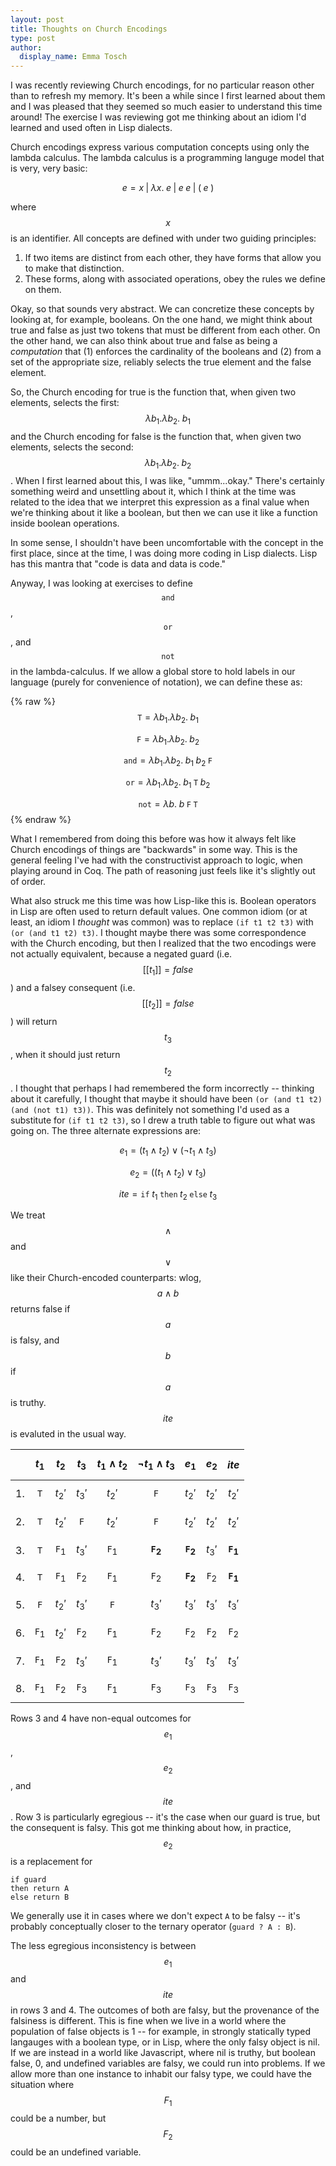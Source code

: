 ```yaml
---
layout: post
title: Thoughts on Church Encodings
type: post
author:
  display_name: Emma Tosch
--- 
```


I was recently reviewing Church encodings, for no particular reason other than to refresh my memory. It's been a while since I first learned about them and I was pleased that they seemed so much easier to understand this time around! The exercise I was reviewing got me thinking about an idiom I'd learned and used often in Lisp dialects. 

<!--summary-->

Church encodings express various computation concepts using only the lambda calculus. The lambda calculus is a programming languge model that is very, very basic:

$$e = x \; | \; \lambda x.\; e \; | \; e\; e \; | \; (\; e\;)$$

where $$x$$ is an identifier. All concepts are defined with under two guiding principles:

1. If two items are distinct from each other, they have forms that allow you to make that distinction.
2. These forms, along with associated operations, obey the rules we define on them.

Okay, so that sounds very abstract. We can concretize these concepts by looking at, for example, booleans. On the one hand, we might think about true and false as just two tokens that must be different from each other. On the other hand, we can also think about true and false as being a *computation* that (1) enforces the cardinality of the booleans and (2) from a set of the appropriate size, reliably selects the true element and the false element.

So, the Church encoding for true is the function that, when given two elements, selects the first: $$\lambda b_1.\lambda b_2.\; b_1$$ and the Church encoding for false is the function that, when given two elements, selects the second: $$\lambda b_1.\lambda b_2. \; b_2$$. When I first learned about this, I was like, "ummm...okay." There's certainly something weird and unsettling about it, which I think at the time was related to the idea that we interpret this expression as a final value when we're thinking about it like a boolean, but then we can use it like a function inside boolean operations.

In some sense, I shouldn't have been uncomfortable with the concept in the first place, since at the time, I was doing more coding in Lisp dialects. Lisp has this mantra that "code is data and data is code."

Anyway, I was looking at exercises to define $$\texttt{and}$$, $$\texttt{or}$$, and $$\texttt{not}$$ in the lambda-calculus. If we allow a global store to hold labels in our language (purely for convenience of notation), we can define these as:

{% raw %}
$$\texttt{T} = \lambda b_1.\lambda b_2.\; b_1$$

$$\texttt{F} = \lambda b_1.\lambda b_2.\; b_2$$

$$\texttt{and} = \lambda b_1.\lambda b_2.\; b_1\;b_2\;\texttt{F}$$

$$\texttt{or} = \lambda b_1.\lambda b_2.\;b_1\;\texttt{T}\;b_2$$

$$\texttt{not} = \lambda b. \; b\;\texttt{F}\;\texttt{T}$$
{% endraw %}

What I remembered from doing this before was how it always felt like Church encodings of things are "backwards" in some way. This is the general feeling I've had with the constructivist approach to logic, when playing around in Coq. The path of reasoning just feels like it's slightly out of order.

What also struck me this time was how Lisp-like this is. Boolean operators in Lisp are often used to return default values. One common idiom (or at least, an idiom I *thought* was common) was to replace `(if t1 t2 t3)` with `(or (and t1 t2) t3)`. I thought maybe there was some correspondence with the Church encoding, but then I realized that the two encodings were not actually equivalent, because a negated guard (i.e. $$[[ t_1 ]] = false$$) and a falsey consequent (i.e. $$[[ t_2 ]] = false$$) will return $$t_3$$, when it should just return $$t_2$$. I thought that perhaps I had remembered the form incorrectly -- thinking about it carefully, I thought that maybe it should have been `(or (and t1 t2) (and (not t1) t3))`. This was definitely not something I'd used as a substitute for `(if t1 t2 t3)`, so I drew a truth table to figure out what was going on. The three alternate expressions are:

$$e_1 = (t_1 \wedge t_2) \vee (\neg t_1 \wedge t_3)$$

$$e_2 = ((t_1 \wedge t_2) \vee t_3)$$

$$ite = \texttt{if}\; t_1\; \texttt{then}\; t_2\; \texttt{else}\; t_3$$

We treat $$\wedge$$ and $$\vee$$ like their Church-encoded counterparts: wlog, $$a \wedge b$$ returns false if $$a$$ is falsy, and $$b$$ if $$a$$ is truthy. $$ite$$ is evaluted in the usual way.


| | $$t_1$$ | $$t_2$$ | $$t_3$$ | $$t_1 \wedge t_2$$ | $$\neg t_1 \wedge t_3$$ | $$e_1$$ | $$e_2$$ | $$ite$$ |
|-:| :--: | :--: | :--: | :--: | :--: | :--: | :--: | :--: |
| 1. | $$\texttt{T}$$ | $$t_2'$$ | $$t_3'$$ | $$t_2'$$ | $$\texttt{F}$$ |  $$t_2'$$ | $$t_2'$$ | $$t_2'$$ |
| 2. | $$\texttt{T}$$ | $$t_2'$$ | $$\texttt{F}$$ | $$t_2'$$ | $$\texttt{F}$$ |  $$t_2'$$ | $$t_2'$$| $$t_2'$$ |
| 3. | $$\texttt{T}$$ | $$\texttt{F}_1$$ | $$t_3'$$ | $$\texttt{F}_1$$ | **$$\texttt{F}_2$$** | **$$\texttt{F}_2$$** | $$t_3'$$ | **$$\texttt{F}_1$$**
| 4. | $$\texttt{T}$$ | $$\texttt{F}_1$$ | $$\texttt{F}_2$$ | $$\texttt{F}_1$$ | $$\texttt{F}_2$$ | **$$\texttt{F}_2$$** | $$\texttt{F}_2$$ | **$$\texttt{F}_1$$**
| 5. | $$\texttt{F}$$ | $$t_2'$$ | $$t_3'$$ | $$\texttt{F}$$ | $$t_3'$$ | $$t_3'$$ | $$t_3'$$ | $$t_3'$$
| 6. | $$\texttt{F}_1$$ | $$t_2'$$ | $$\texttt{F}_2$$ | $$\texttt{F}_1$$ | $$\texttt{F}_2$$ | $$\texttt{F}_2$$ | $$\texttt{F}_2$$ | $$\texttt{F}_2$$ 
| 7. | $$\texttt{F}_1$$ | $$\texttt{F}_2$$ | $$t_3'$$ | $$\texttt{F}_1$$ | $$t_3'$$ | $$t_3'$$ | $$t_3'$$ | $$t_3'$$ 
| 8. | $$\texttt{F}_1$$ | $$\texttt{F}_2$$ | $$\texttt{F}_3$$ | $$\texttt{F}_1$$ | $$\texttt{F}_3$$ | $$\texttt{F}_3$$ | $$\texttt{F}_3$$ | $$\texttt{F}_3$$

Rows 3 and 4 have non-equal outcomes for $$e_1$$, $$e_2$$, and $$ite$$. Row 3 is particularly egregious -- it's the case when our guard is true, but the consequent is falsy. This got me thinking about how, in practice, $$e_2$$ is a replacement for

    if guard
	then return A
	else return B

We generally use it in cases where we don't expect `A` to be falsy -- it's probably conceptually closer to the ternary operator (`guard ? A : B`).

The less egregious inconsistency is between $$e_1$$ and $$ite$$ in rows 3 and 4. The outcomes of both are falsy, but the provenance of the falsiness is different. This is fine when we live in a world where the population of false objects is 1 -- for example, in strongly statically typed langauges with a boolean type, or in Lisp, where the only falsy object is nil. If we are instead in a world like Javascript, where nil is truthy, but boolean false, 0, and undefined variables are falsy, we could run into problems. If we allow more than one instance to inhabit our falsy type, we could have the situation where $$F_1$$ could be a number, but $$F_2$$ could be an undefined variable.
